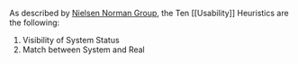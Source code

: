 As described by [Nielsen Norman Group](https://www.nngroup.com/articles/ten-usability-heuristics/), the Ten [[Usability]] Heuristics are the following:

1. Visibility of System Status
2. Match between System and Real 